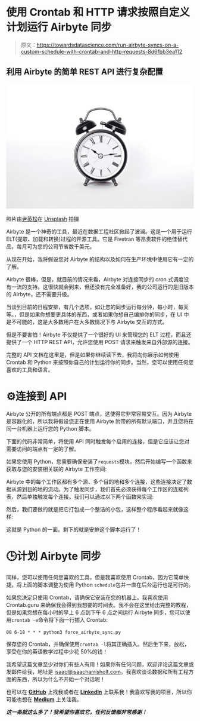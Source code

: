 # 使用 Crontab 和 HTTP 请求按照自定义计划运行 Airbyte 同步

> 原文：<https://towardsdatascience.com/run-airbyte-syncs-on-a-custom-schedule-with-crontab-and-http-requests-8d6fbb3ea112>

## 利用 Airbyte 的简单 REST API 进行复杂配置

![](img/fa9f2b6ce8f56215a4cc99b8cdf2a533.png)

照片由[尹英松](https://unsplash.com/@insungyoon?utm_source=medium&utm_medium=referral)在 [Unsplash](https://unsplash.com?utm_source=medium&utm_medium=referral) 拍摄

Airbyte 是一个神奇的工具，最近在数据工程社区掀起了波澜。这是一个用于运行 ELT(提取、加载和转换)过程的开源工具。它是 Fivetran 等昂贵软件的绝佳替代品，每月可为您的公司节省数千美元。

从现在开始，我将假设您对 Airbyte 的结构以及如何在生产环境中使用它有一定的了解。

Airbyte 很棒，但是，就目前的情况来看，Airbyte 对连接同步的 cron 式调度没有一流的支持。这很快就会到来，但还没有完全准备好，我的公司运行的是旧版本的 Airbyte，还不需要升级。

当谈到目前的日程安排，有几个选项，如让您的同步运行每分钟，每小时，每天等。，但是如果你想要更具体的东西，或者如果你想自己编排你的同步，在 UI 中是不可能的，这是大多数用户在大多数情况下与 Airbyte 交互的方式。

但是不要害怕！Airbyte 不仅提供了一个很好的 UI 来管理您的 ELT 过程，而且还提供了一个 HTTP REST API，允许您使用 POST 请求来触发来自外部源的连接。

完整的 API 文档在这里是，但是如果你继续读下去，我将向你展示如何使用 Crontab 和 Python 来按照你自己的计划运行你的同步。当然，您可以使用任何您喜欢的工具和语言。

# ⚙️连接到 API

Airbyte 公开的所有端点都是 POST 端点，这使得它非常容易交互。因为 Airbyte 是容器化的，所以我将假设您正在使用 Airbyte 附带的所有默认端口，并且您将在同一台机器上运行您的 Python 脚本。

下面的代码非常简单，将使用 API 同时触发每个启用的连接，但是它应该让您对需要访问的端点有一定的了解。

如果您使用 Python，您需要确保安装了`requests`模块，然后开始编写一个函数来获取与您的安装相关联的 Airbyte 工作空间:

Airbyte 中的每个工作区都有多个源、多个目的地和多个连接，这些连接决定了数据从源到目的地的流动。为了触发同步，我们首先必须获得每个工作区的连接列表，然后单独触发每个连接。我们可以通过以下两个函数来实现:

然后，我们要做的就是把它打包成一个整洁的小包，这样整个程序看起来就像这样:

这就是 Python 的一面。剩下的就是安排这个脚本运行了！

# 🕒计划 Airbyte 同步

同样，您可以使用任何您喜欢的工具，但是我喜欢使用 Crontab，因为它简单快捷。将上面的脚本调整为使用 Python `schedule`包并一直在后台运行也是可行的。

如果您决定只使用 Crontab，请确保它安装在您的机器上。我喜欢使用 Crontab.guru 来确保我会得到我想要的时间表。我不会在这里给出完整的教程，但是如果您想在每小时的早上 6 点到下午 6 点之间运行 Airbyte 同步，您可以使用`crontab -e`命令将下面一行插入 Crontab:

`00 6-18 * * * python3 force_airbyte_sync.py`

保存您的 Crontab，并确保使用`crontab -l`将其正确插入。然后坐下来，放松，享受在你的英语教学过程中少花 50%的钱！

我希望这篇文章至少对你们有些人有用！如果你有任何问题，欢迎评论这篇文章或发邮件给我，地址是 isaac@isaacharrisholt.com。我喜欢谈论数据和所有工程方面的东西，所以为什么不开始一个对话呢！

也可以在 [**GitHub**](https://github.com/isaacharrisholt/) 上找我或者在 [**LinkedIn**](https://www.linkedin.com/in/isaac-harris-holt/) 上联系我！我喜欢写我的项目，所以你可能也想在 [**Medium**](https://isaacharrisholt.medium.com/) 上关注我。

</parsing-qif-files-to-retrieve-financial-data-with-python-f599cc0d8c03>  

***这一条就这么多了！我希望你喜欢它，任何反馈都非常感谢！***